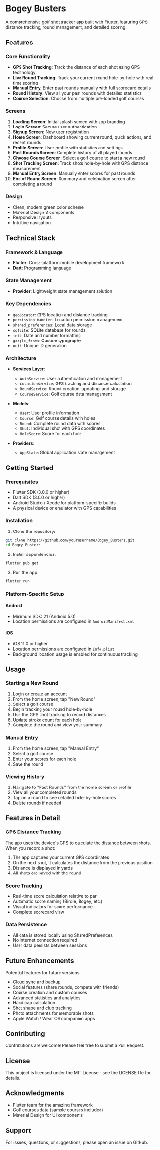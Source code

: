 # Bogey Busters

A comprehensive golf shot tracker app built with Flutter, featuring GPS distance tracking, round management, and detailed scoring.

## Features

### Core Functionality
- **GPS Shot Tracking**: Track the distance of each shot using GPS technology
- **Live Round Tracking**: Track your current round hole-by-hole with real-time scoring
- **Manual Entry**: Enter past rounds manually with full scorecard details
- **Round History**: View all your past rounds with detailed statistics
- **Course Selection**: Choose from multiple pre-loaded golf courses

### Screens
1. **Loading Screen**: Initial splash screen with app branding
2. **Login Screen**: Secure user authentication
3. **Signup Screen**: New user registration
4. **Home Screen**: Dashboard showing current round, quick actions, and recent rounds
5. **Profile Screen**: User profile with statistics and settings
6. **Past Rounds Screen**: Complete history of all played rounds
7. **Choose Course Screen**: Select a golf course to start a new round
8. **Shot Tracking Screen**: Track shots hole-by-hole with GPS distance measurement
9. **Manual Entry Screen**: Manually enter scores for past rounds
10. **End of Round Screen**: Summary and celebration screen after completing a round

### Design
- Clean, modern green color scheme
- Material Design 3 components
- Responsive layouts
- Intuitive navigation

## Technical Stack

### Framework & Language
- **Flutter**: Cross-platform mobile development framework
- **Dart**: Programming language

### State Management
- **Provider**: Lightweight state management solution

### Key Dependencies
- `geolocator`: GPS location and distance tracking
- `permission_handler`: Location permission management
- `shared_preferences`: Local data storage
- `sqflite`: SQLite database for rounds
- `intl`: Date and number formatting
- `google_fonts`: Custom typography
- `uuid`: Unique ID generation

### Architecture
- **Services Layer**:
  - `AuthService`: User authentication and management
  - `LocationService`: GPS tracking and distance calculation
  - `RoundService`: Round creation, updating, and storage
  - `CourseService`: Golf course data management

- **Models**:
  - `User`: User profile information
  - `Course`: Golf course details with holes
  - `Round`: Complete round data with scores
  - `Shot`: Individual shot with GPS coordinates
  - `HoleScore`: Score for each hole

- **Providers**:
  - `AppState`: Global application state management

## Getting Started

### Prerequisites
- Flutter SDK (3.0.0 or higher)
- Dart SDK (3.0.0 or higher)
- Android Studio / Xcode for platform-specific builds
- A physical device or emulator with GPS capabilities

### Installation

1. Clone the repository:
```bash
git clone https://github.com/yourusername/Bogey_Busters.git
cd Bogey_Busters
```

2. Install dependencies:
```bash
flutter pub get
```

3. Run the app:
```bash
flutter run
```

### Platform-Specific Setup

#### Android
- Minimum SDK: 21 (Android 5.0)
- Location permissions are configured in `AndroidManifest.xml`

#### iOS
- iOS 11.0 or higher
- Location permissions are configured in `Info.plist`
- Background location usage is enabled for continuous tracking

## Usage

### Starting a New Round
1. Login or create an account
2. From the home screen, tap "New Round"
3. Select a golf course
4. Begin tracking your round hole-by-hole
5. Use the GPS shot tracking to record distances
6. Update stroke count for each hole
7. Complete the round and view your summary

### Manual Entry
1. From the home screen, tap "Manual Entry"
2. Select a golf course
3. Enter your scores for each hole
4. Save the round

### Viewing History
1. Navigate to "Past Rounds" from the home screen or profile
2. View all your completed rounds
3. Tap on a round to see detailed hole-by-hole scores
4. Delete rounds if needed

## Features in Detail

### GPS Distance Tracking
The app uses the device's GPS to calculate the distance between shots. When you record a shot:
1. The app captures your current GPS coordinates
2. On the next shot, it calculates the distance from the previous position
3. Distance is displayed in yards
4. All shots are saved with the round

### Score Tracking
- Real-time score calculation relative to par
- Automatic score naming (Birdie, Bogey, etc.)
- Visual indicators for score performance
- Complete scorecard view

### Data Persistence
- All data is stored locally using SharedPreferences
- No internet connection required
- User data persists between sessions

## Future Enhancements

Potential features for future versions:
- Cloud sync and backup
- Social features (share rounds, compete with friends)
- Course creation and custom courses
- Advanced statistics and analytics
- Handicap calculation
- Shot shape and club tracking
- Photo attachments for memorable shots
- Apple Watch / Wear OS companion apps

## Contributing

Contributions are welcome! Please feel free to submit a Pull Request.

## License

This project is licensed under the MIT License - see the LICENSE file for details.

## Acknowledgments

- Flutter team for the amazing framework
- Golf courses data (sample courses included)
- Material Design for UI components

## Support

For issues, questions, or suggestions, please open an issue on GitHub.

